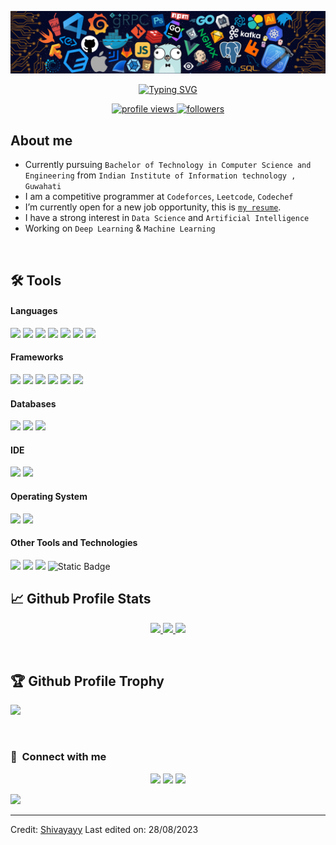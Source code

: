 
<p align="center"><img src="https://raw.githubusercontent.com/KevinPatel04/KevinPatel04/master/header.png"></p>


<div align=center>
   <a href="https://git.io/typing-svg"><img src="https://readme-typing-svg.herokuapp.com?font=Fira+Code&pause=102&random=false&width=435&lines=Hi+%2C+I+am+Shivam+Kumar+Dwivedi;Backend+Developer;Data+Science+Enthusiast;Open+Source+Enthusiast" alt="Typing SVG" /></a>
</div>   

<p align="center">
	<a href="https://github.com/Shivayayy">
		<img src="https://komarev.com/ghpvc/?username=Shivayayy2&label=Profile%20views&color=0e75b6&style=flat" alt="profile views"/>
	</a>
	<a href="https://github.com/Shivayayy">
		<img src="https://img.shields.io/github/followers/Shivayayy?label=Followers" alt="followers"/>
	</a>
</p>

##  About me

- Currently pursuing `Bachelor of Technology in Computer Science and Engineering` from `Indian Institute of Information technology , Guwahati`
- I am a competitive programmer at `Codeforces`, `Leetcode`, `Codechef`
-  I’m currently open for a new job opportunity, this is [`my resume`](http://lnkiy.in/z2wwI).
-  I have a strong interest in `Data Science` and `Artificial Intelligence`
-  Working on `Deep Learning` & `Machine Learning`


<br/>

## 🛠️ Tools


<h4> Languages </h4>
<span> 
  <img src="https://img.shields.io/badge/HTML5-E34F26?style=for-the-badge&logo=html5&logoColor=white">
  <img src="https://img.shields.io/badge/CSS3-1572B6?style=for-the-badge&logo=css3&logoColor=white">
  <img src="https://img.shields.io/badge/JavaScript-F7DF1E?style=for-the-badge&logo=javascript&logoColor=black">
  <img src="https://img.shields.io/badge/Java-ED8B00?style=for-the-badge&logo=java&logoColor=white">
  <img src="https://img.shields.io/badge/C%2B%2B-00599C?style=for-the-badge&logo=c%2B%2B&logoColor=white">
  <img src="https://img.shields.io/badge/C-00599C?style=for-the-badge&logo=c&logoColor=white">
  <img src="https://img.shields.io/badge/python-3670A0?style=for-the-badge&logo=python&logoColor=ffdd54">
</span>

<h4> Frameworks </h4>
<span>
  <img src="https://img.shields.io/badge/Express.js-000000?style=for-the-badge&logo=express&logoColor=white">
  <img src="https://img.shields.io/badge/Yarn-2C8EBB?style=for-the-badge&logo=yarn&logoColor=white">
  <img src="https://img.shields.io/badge/npm-CB3837?style=for-the-badge&logo=npm&logoColor=white">
  <img src="https://img.shields.io/badge/Node.js-339933?style=for-the-badge&logo=nodedotjs&logoColor=white">
  <img src="https://img.shields.io/badge/React-20232A?style=for-the-badge&logo=react&logoColor=61DAFB">
  <img src="https://img.shields.io/badge/Bootstrap-563D7C?style=for-the-badge&logo=bootstrap&logoColor=white">
</span>

<h4> Databases </h4>
<span>
  <img src="https://img.shields.io/badge/MySQL-00000F?style=for-the-badge&logo=mysql&logoColor=white">
  <img src="https://img.shields.io/badge/SQLite-07405E?style=for-the-badge&logo=sqlite&logoColor=white">
  <img src="https://img.shields.io/badge/MongoDB-4EA94B?style=for-the-badge&logo=mongodb&logoColor=white">
</span>

<h4> IDE </h4>
<span>
<img src="https://img.shields.io/badge/Android_Studio-3DDC84?style=for-the-badge&logo=android-studio&logoColor=white">
<img src="https://img.shields.io/badge/Visual_Studio_Code-0078D4?style=for-the-badge&logo=visual%20studio%20code&logoColor=white">

<h4> Operating System </h4>
<span>

  <img src="https://shields.io/badge/MacOS--9cf?logo=Apple&style=social">
  <img src="https://img.shields.io/badge/Android-3DDC84?style=for-the-badge&logo=android&logoColor=white">
</span>

<h4> Other Tools and Technologies </h4>
<span>
  <img src="https://img.shields.io/badge/Git-F05032?style=for-the-badge&logo=git&logoColor=white">
  <img src="https://img.shields.io/badge/Postman-FF6C37?style=for-the-badge&logo=Postman&logoColor=white">
  <img src="https://img.shields.io/badge/Git-F05032?style=for-the-badge&logo=git&logoColor=white">
  <img alt="Static Badge" src="https://img.shields.io/badge/%20AWS-Amazon">


</span>


<br/>

## 📈 Github Profile Stats

<p align="center">
    <a href="https://github.com/Shivayayy">
        <img height="180em" src="https://streak-stats.demolab.com?user=Shivayayy&theme=tokyonight&hide_border=true&border_radius="/>
        <img height="180em" src="https://github-readme-stats.vercel.app/api?username=Shivayayy&show_icons=true&count_private=true&hide_border=true&theme=tokyonight&include_all_commits=true&count_private=true"/>
        <img height="180em" src="https://github-readme-stats.vercel.app/api/top-langs/?username=Shivayayy&hide_border=true&layout=compact&theme=tokyonight&hide=jupyter%20notebook"/>
    </a>
</p>

<br/>

## 🏆 Github Profile Trophy

<p align="left">
    <a href="https://github.com/Shivayayy">
        <img height="180em"
        src="https://github-profile-trophy.vercel.app/?username=Shivayayy&theme=tokyonight&no-frame=true&margin-h=15&row=3&title=MultiLanguage,Joined2020,Issues,PullRequest,Commits,Repositories"/>
</a>
</p>

<br/>

### :link: &nbsp;Connect with me

<p align="center">
<a href="https://linkedin.com/in/shivam-kumar-dwivedi-b2351524b"><img src="https://img.shields.io/badge/-Shivam%20Dwivedi-0077B5?style=for-the-badge&logo=Linkedin&logoColor=white"/></a>
<a href="mailto:shivamwork21b@gmail.com"><img src="https://img.shields.io/badge/-shivamwork21b@gmail.com-D14836?style=for-the-badge&logo=Gmail&logoColor=white"/></a>
<a href="https://leetcode.com/u/shivamdwivedi6700/"><img src="https://img.shields.io/badge/-shivamdwivedi6700-FFA116?style=for-the-badge&logo=leetcode&logoColor=white"/></a>
</p>



<img src="https://user-images.githubusercontent.com/73097560/115834477-dbab4500-a447-11eb-908a-139a6edaec5c.gif" />

---

Credit: [Shivayayy](https://github.com/Shivayayy)
Last edited on: 28/08/2023


